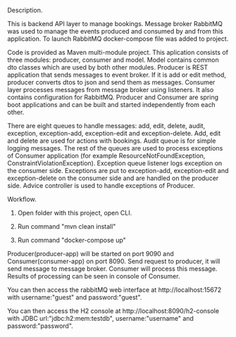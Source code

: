 Description.

This is backend API layer to manage bookings. Message broker RabbitMQ was used to manage the events produced and consumed by and from this application. To launch RabbitMQ docker-compose file was added to project.

Code is provided as Maven multi-module project. This aplication consists of three modules: producer, consumer and model. Model contains common dto classes which are used by both other modules. Producer is REST application that sends messages to event broker. If it is add or edit method, producer converts dtos to json and send them as messages. Consumer layer processes messages from message broker using listeners. It also contains configuration for RabbitMQ. Producer and Consumer are spring boot applications and can be built and started independently from each other.

There are eight queues to handle messages: add, edit, delete, audit, exception, exception-add, exception-edit and exception-delete. Add, edit and delete are used for actions with bookings. Audit queue is for simple logging messages. The rest of the queues are used to process exceptions of Consumer application (for example ResourceNotFoundException, ConstraintViolationException). Exception queue listener logs exception on the consumer side. Exceptions are put to exception-add, exception-edit and exception-delete on the consumer side and are handled on the producer side. Advice controller is used to handle exceptions of Producer.

Workflow.

1. Open folder with this project, open CLI.

2. Run command "mvn clean install"

3. Run command "docker-compose up"

Producer(producer-app) will be started on port 9090 and Consumer(consumer-app) on port 8090.
Send request to producer, it will send message to message broker.
Consumer will process this message.
Results of processing can be seen in console of Consumer.

You can then access the rabbitMQ web interface at http://localhost:15672 with username:"guest" and password:"guest".

You can then access the H2 console at http://localhost:8090/h2-console with JDBC url:"jdbc:h2:mem:testdb", username:"username" and password:"password".
